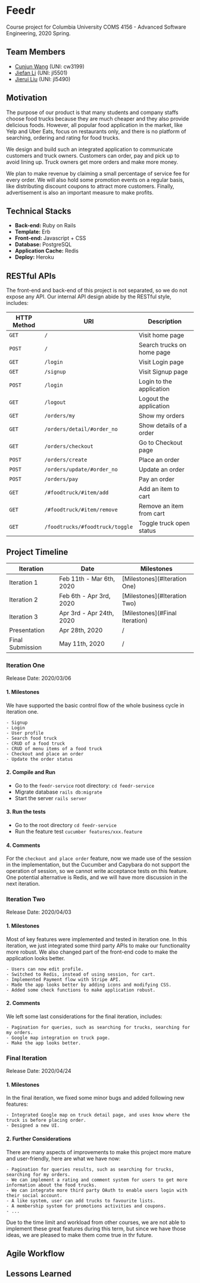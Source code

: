 # Feedr

Course project for Columbia University COMS 4156 - Advanced Software Engineering, 2020 Spring.

## Team Members
- [Cunjun Wang](https://github.com/CunjunWang) (UNI: cw3199)
- [Jiefan Li](https://github.com/Jason003) (UNI: jl5501)
- [Jierui Liu](https://github.com/Willincia1124) (UNI: jl5490)



## Motivation
The purpose of our product is that many students and company staffs choose food trucks because 
they are much cheaper and they also provide delicious foods. However, all popular food application 
in the market, like Yelp and Uber Eats, focus on restaurants only, and there is no platform of 
searching, ordering and rating for food trucks. 

We design and build such an integrated application to communicate customers and truck owners.
Customers can order, pay and pick up to avoid lining up. Truck owners get more orders and make 
more money.

We plan to make revenue by claiming a small percentage of service fee for every order. We will 
also hold some promotion events on a regular basis, like distributing discount coupons to attract 
more customers. Finally, advertisement is also an important measure to make profits.



## Technical Stacks
- **Back-end:** Ruby on Rails
- **Template:** Erb
- **Front-end:** Javascript + CSS
- **Database:** PostgreSQL
- **Application Cache:** Redis
- **Deploy:** Heroku



## RESTful APIs
The front-end and back-end of this project is not separated, so we do not expose any API.
Our internal API design abide by the RESTful style, includes:

| HTTP Method | URI | Description |
| --- | --- | --- |
| `GET` | `/` | Visit home page |
| `POST` | `/` | Search trucks on home page|
| `GET` | `/login` | Visit Login page |
| `GET` | `/signup` | Visit Signup page |
| `POST` | `/login` | Login to the application |
| `GET` | `/logout` | Logout the application | 
| `GET` | `/orders/my` | Show my orders |
| `GET` | `/orders/detail/#order_no` | Show details of a order |
| `GET` | `/orders/checkout` | Go to Checkout page |
| `POST` | `/orders/create` | Place an order |
| `POST` | `/orders/update/#order_no` | Update an order |
| `POST` | `/orders/pay` | Pay an order |
| `GET` | `/#foodtruck/#item/add` | Add an item to cart |
| `GET` | `/#foodtruck/#item/remove` | Remove an item from cart |
| `GET` | `/foodtrucks/#foodtruck/toggle` | Toggle truck open status |



## Project Timeline
| Iteration | Date | Milestones |
| --- | --- | --- |
| Iteration 1 | Feb 11th - Mar 6th, 2020 | [Milestones](#Iteration One) |
| Iteration 2 | Feb 6th - Apr 3rd, 2020 | [Milestones](#Iteration Two) |
| Iteration 3 | Apr 3rd - Apr 24th, 2020 | [Milestones](#Final Iteration) |
| Presentation | Apr 28th, 2020 | / |
| Final Submission | May 11th, 2020 | / |

### Iteration One
Release Date: 2020/03/06

#### 1. Milestones
We have supported the basic control flow of the whole business cycle in iteration one.

    - Signup
    - Login
    - User profile
    - Search food truck
    - CRUD of a food truck
    - CRUD of menu items of a food truck
    - Checkout and place an order
    - Update the order status

#### 2. Compile and Run
- Go to the `feedr-service` root directory: `cd feedr-service`
- Migrate database `rails db:migrate`
- Start the server `rails server`

#### 3. Run the tests
- Go to the root directory `cd feedr-service`
- Run the feature test `cucumber features/xxx.feature` 

#### 4. Comments
For the `checkout and place order` feature, now we made use of the session in the implementation, 
but the Cucumber and Capybara do not support the operation of session, so we cannot write acceptance 
tests on this feature. One potential alternative is Redis, and we will have more discussion in the 
next iteration.

### Iteration Two
Release Date: 2020/04/03

#### 1. Milestones
Most of key features were implemented and tested in iteration one. In this iteration, we just integrated some third party APIs
 to make our functionality more robust. We also changed part of the front-end code to make the application looks better. 

    - Users can now edit profile.
    - Switched to Redis, instead of using session, for cart.
    - Implemented Payment flow with Stripe API.
    - Made the app looks better by adding icons and modifying CSS.
    - Added some check functions to make application robust.

#### 2. Comments
We left some last considerations for the final iteration, includes:

    - Pagination for queries, such as searching for trucks, searching for my orders.
    - Google map integration on truck page.
    - Make the app looks better.
       
### Final Iteration
Release Date: 2020/04/24

#### 1. Milestones
In the final iteration, we fixed some minor bugs and added following new features:

    - Integrated Google map on truck detail page, and uses know where the truck is before placing order.
    - Designed a new UI.

#### 2. Further Considerations
There are many aspects of improvements to make this project more mature and user-friendly, here are what 
we have now:
    
    - Pagination for queries results, such as searching for trucks, searching for my orders.
    - We can implement a rating and comment system for users to get more information about the food trucks.
    - We can integrate more third party OAuth to enable users login with their social account.
    - A like system, user can add trucks to favourite lists.
    - A membership system for promotions activities and coupons.
    - ...

Due to the time limit and workload from other courses, we are not able to implement these great features 
during this term, but since we have those ideas, we are pleased to make them come true in thr future.



## Agile Workflow



## Lessons Learned
